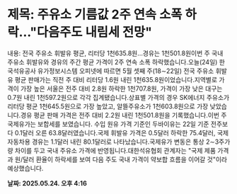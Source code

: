 # **제목: 주유소 기름값 2주 연속 소폭 하락…"다음주도 내림세 전망"**

  내용: 전국 주유소 휘발유 평균, 리터당 1천635.8원…경유는 1천501.8원이번 주 국내 주유소 휘발유와 경유의 주간 평균 가격이 2주 연속 소폭 하락했습니다.오늘(24일) 한국석유공사 유가정보시스템 오피넷에 따르면 5월 셋째 주(18∼22일) 전국 주유소 휘발유 평균 판매가는 직전 주 대비 리터당 1.6원 내린 1천635.8원이었습니다.지역별로 가격이 가장 높은 서울은 전주 대비 2.8원 하락한 1천707.8원, 가격이 가장 낮은 대구는 0.7원 내린 1천597.2원으로 각각 집계됐습니다.상표별 가격의 경우 SK에너지 주유소가 리터당 평균 1천645.5원으로 가장 높았고, 알뜰주유소가 1천603.8원으로 가장 낮았습니다.경유 평균 판매 가격은 전주 대비 2.2원 내린 1천501.8원을 기록했습니다.이번 주 국제유가는 보합세를 보였습니다. 수입 원유 가격 기준인 두바이유는 22일 기준 전주보다 0.1달러 오른 63.8달러였습니다.국제 휘발유 가격은 0.5달러 하락한 75.4달러, 국제 자동차용 경유는 1.1달러 내린 80.1달러로 나타났습니다.국제유가 변동은 통상 2∼3주가량 차이를 두고 국내 주유소 가격에 반영됩니다.대한석유협회 관계자는 "국제 제품 가격과 원/달러 환율이 하락세를 보여 다음 주도 국내 가격이 약보합 흐름을 이어갈 것"이라 예상했습니다.

  **날짜: 2025.05.24. 오후 4:16**